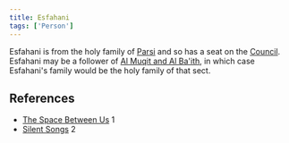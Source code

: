```yaml
---
title: Esfahani
tags: ['Person']
---
```

Esfahani is from the holy family of [Parsi](/_wiki/parsi.md) and so has a seat on the [Council](/_wiki/council.md). Esfahani may be a follower of [Al Muqit and Al Ba'ith](/_wiki/al-muqit-and-al-baith.md), in which case Esfahani's family would be the holy family of that sect.

## References
- [The Space Between Us](/_wiki/the-space-between-us.md) 1
- [Silent Songs](/_wiki/silent-songs.md) 2
